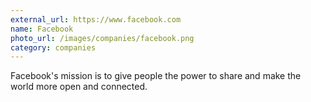 ```yaml
---
external_url: https://www.facebook.com
name: Facebook
photo_url: /images/companies/facebook.png
category: companies
---
```

Facebook's mission is to give people the power to share and make the world more open and connected.
